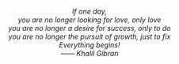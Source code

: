 <p align="center">
<em>
If one day,
<br>you are no longer looking for love, only love
<br>you are no longer a desire for success, only to do
<br>you are no longer the pursuit of growth, just to fix
<br>Everything begins!
<br>—— Khalil Gibran
</em>
</p>
